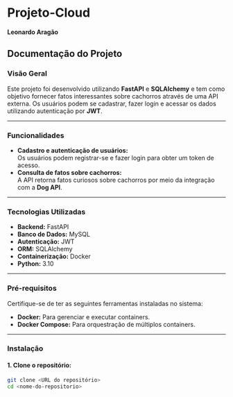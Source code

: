 # Projeto-Cloud  
**Leonardo Aragão**  

## Documentação do Projeto  

### **Visão Geral**  
Este projeto foi desenvolvido utilizando **FastAPI** e **SQLAlchemy** e tem como objetivo fornecer fatos interessantes sobre cachorros através de uma API externa. Os usuários podem se cadastrar, fazer login e acessar os dados utilizando autenticação por **JWT**.  

---

### **Funcionalidades**  
- **Cadastro e autenticação de usuários:**  
  Os usuários podem registrar-se e fazer login para obter um token de acesso.  
- **Consulta de fatos sobre cachorros:**  
  A API retorna fatos curiosos sobre cachorros por meio da integração com a **Dog API**.  

---

### **Tecnologias Utilizadas**  
- **Backend:** FastAPI  
- **Banco de Dados:** MySQL  
- **Autenticação:** JWT  
- **ORM:** SQLAlchemy  
- **Containerização:** Docker  
- **Python:** 3.10  

---

### **Pré-requisitos**  
Certifique-se de ter as seguintes ferramentas instaladas no sistema:  
- **Docker:** Para gerenciar e executar containers.  
- **Docker Compose:** Para orquestração de múltiplos containers.  

---

### **Instalação**  

#### **1. Clone o repositório:**  
```bash
git clone <URL do repositório>
cd <nome-do-repositorio>
